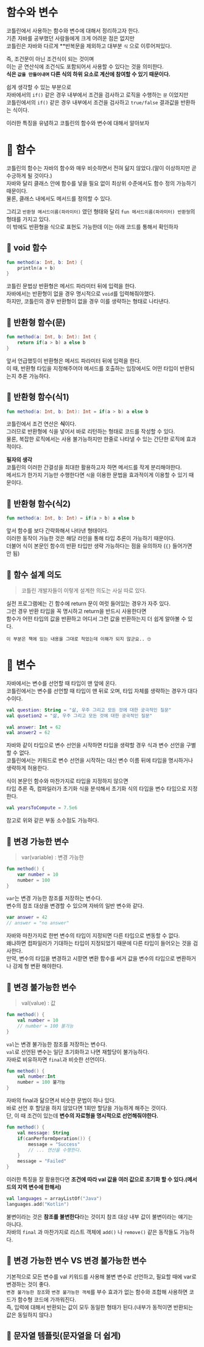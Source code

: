 함수와 변수
================
코틀린에서 사용하는 함수와 변수에 대해서 정리하고자 한다.      
기존 자바를 공부했던 사람들에게 크게 어려운 점은 없지만       
코틀린은 자바와 다르게 **반복문을 제외하고 대부분 `식` 으로 이루어져있다.         
    
즉, 조건문이 아닌 조건식이 되는 것이며       
이는 곧 연산식에 조건식도 포함되어서 사용할 수 있다는 것을 의미한다.        
**식은 `값을 만들어내며` 다른 식의 하위 요소로 계산에 참여할 수 있기 때문이다.**        
     
쉽게 생각할 수 있는 부분으로      
자바에서의 `if()` 같은 경우 내부에서 조건을 검사하고 로직을 수행하는 `문` 이었지만           
코틀린에서의 `if()` 같은 경우 내부에서 조건을 검사하고 `true/false` 결과값을 반환하는 식이다.      
   
이러한 특징을 유념하고 코틀린의 함수와 변수에 대해서 알아보자    
     
# 📘 함수     
코틀린의 함수는 자바의 함수와 매우 비슷하면서 전혀 닮지 않았다.(말이 이상하지만 곧 수긍하게 될 것이다.)    
자바와 달리 클래스 안에 함수를 넣을 필요 없이 최상위 수준에서도 함수 정의 가능하기 때문이다.     
물론, 클래스 내에서도 메서드를 정의할 수 있다.          
      
그리고 `반환형 메서드이름(파라미터)` 였던 형태와 달리 `fun 메서드이름(파라미터) 반환형`의 형태를 가지고 있다.      
이 밖에도 반환형을 식으로 표현도 가능한데 이는 아래 코드를 통해서 확인하자      
    
## 📖 void 함수 

```kt
fun method(a: Int, b: Int) {
    println(a + b)
}
```
코틀린 문법상 반환형은 메서드 파라미터 뒤에 입력을 한다.       
자바에서는 반환형이 없을 경우 명시적으로 `void`를 입력해줘야했다.     
하지만, 코틀린의 경우 반환형이 없을 경우 이를 생략하는 형태로 나타낸다.   

## 📖 반환형 함수(문)  
```kt
fun method(a: Int, b: Int): Int {
    return if(a > b) a else b
}
```
앞서 언급했듯이 반환형은 메서드 파라미터 뒤에 입력을 한다.       
이 때, 반환형 타입을 지정해주어야 메서드를 호출하는 입장에서도 어떤 타입이 반환되는지 추론 가능하다.        
     

## 📖 반환형 함수(식1)  
```kt
fun method(a: Int, b: Int): Int = if(a > b) a else b
```
코틀린에서 조건 연산은 **식**이다.            
그러므로 반환형에 식을 넣어서 바로 리턴하는 형태로 코드를 작성할 수 있다.          
물론, 복잡한 로직에서는 사용 불가능하지만 한줄로 나타낼 수 있는 간단한 로직에 효과적이다.      
       
**필자의 생각**           
코틀린의 이러한 간결성을 최대한 활용하고자 하면 메서드를 작게 분리해야한다.        
메서드가 한가지 기능만 수행한다면 `식`을 이용한 문법을 효과적이게 이용할 수 있기 때문이다.        
  
## 📖 반환형 함수(식2)
```kt
fun method(a: Int, b: Int) = if(a > b) a else b
```
앞서 함수를 보다 간략화해서 나타낸 형태이다.       
이러한 동작이 가능한 것은 해당 라인을 통해 타입 추론이 가능하기 때문이다.        
더불어 식이 본문인 함수의 반환 타입만 생략 가능하다는 점을 유의하자 (`{}` 들어가면 안 됨)    
  
## 📖 함수 설계 의도   
> 코틀린 개발자들이 이렇게 설계한 의도는 사실 따로 있다.         
       
실전 프로그램에는 긴 함수에 return 문이 여럿 들어있는 경우가 자주 있다.       
그런 경우 반환 타입을 꼭 명시하고 return을 반드시 사용한다면          
함수가 어떤 타입의 값을 반환하고 어디서 그런 값을 반환하는지 더 쉽게 알아볼 수 있다.      

```
이 부분은 책에 있는 내용을 그대로 적었는데 이해가 되지 않군요.. 🙄  
```  

# 📕 변수    
자바에서는 변수를 선언할 때 타입이 맨 앞에 온다.      
코틀린에서는 변수를 선언할 때 타입이 맨 뒤로 오며, 타입 자체를 생략하는 경우가 대다수이다.     
  
```kt
val question: String = "삶, 우주 그리고 모든 것에 대한 궁극적인 질문"    
val qusetion2 = "삶, 우주 그리고 모든 것에 대한 궁극적인 질문"  
   
val answer: Int = 62
val answer2 = 62
```

자바와 같이 타입으로 변수 선언을 시작하면 타입을 생략할 경우 식과 변수 선언을 구별할 수 없다.         
코틀린에서는 키워드로 변수 선언을 시작하는 대신 변수 이름 뒤에 타입을 명시하거나 생략하게 허용한다.      
  
식이 본문인 함수와 마찬가지로 타입을 지정하지 않으면        
타입 추론 즉, 컴파일러가 초기화 식을 분석해서 초기화 식의 타입을 변수 타입으로 지정한다.         

```kt
val yearsToCompute = 7.5e6
```

참고로 위와 같은 부동 소수점도 가능하다. 

## 📖 변경 가능한 변수
> var(variable) : 변경 가능한  

```kt
fun method() {
    var number = 10
    number = 100
}
```

`var`는 변경 가능한 참조를 저장하는 변수다.          
변수의 참조 대상을 변경할 수 있으며 자바의 일반 변수와 같다.     

```kt
var answer = 42
// answer = "no answer"
```
자바와 마찬가지로 한번 변수의 타입이 지정되면 다른 타입으로 변동할 수 없다.         
왜냐하면 컴파일러가 기대하는 타입이 지정되었기 때문에 다른 타입이 들어오는 것을 검사한다.       
만약, 변수의 타입을 변경하고 시팓면 변환 함수를 써거 값을 변수의 타입으로 변환하거나 강제 형 변환 해야한다.     
   
## 📖 변경 불가능한 변수 
> val(value) : 값 

```kt
fun method() {
    val number = 10
    // number = 100 불가능 
}
```

`val`는 변경 불가능한 참조를 저장하는 변수다.       
`val`로 선언된 변수는 일단 초기화하고 나면 재할당이 불가능하다.        
자바로 비유하자면 `final`과 비슷한 선언이다.        

```kt
fun method() {
    val number:Int
    number = 100 불가능 
}
```  
자바의 final과 닮으면서 비슷한 문법이 하나 있다.       
바로 선언 후 할당을 하지 않았다면 1회만 할당을 가능하게 해주는 것이다.          
단, 이 때 조건이 있는데 **변수의 자료형을 명시적으로 선언해줘야한다.**         

```kt
fun method() {
    val message: String
    if(canPerformOperation()) {
        message = "Success"
        // ... 연산을 수행한다.   
    } 
    message = "Failed"
}
```  
이러한 특징을 잘 활용한다면 **조건에 따라 val 값을 여러 값으로 초기화 할 수 있다.(메서드의 지역 변수에 한해서)**                

```kt
val languages = arrayListOf("Java")   
languages.add("Kotlin")
```   
불변이라는 것은 **참조를 불변한다**라는 것이지 참조 대상 내부 값이 불변이라는 얘기는 아니다.      
자바의 `final` 과 마찬가지로 리스트 객체에 `add()` 나 `remove()` 같은 동작들도 가능하다.       
        
## 📖 변경 가능한 변수 VS 변경 불가능한 변수    
기본적으로 모든 변수를 val 키워드를 사용해 불변 변수로 선언하고, 필요할 때에 var로 변경하는 것이 좋다.        
`변경 불가능한 참조`와 `변경 불가능한 객체`를 부수 효과가 없는 함수와 조합해 사용하면 코드가 함수형 코드에 가까워진다.         
즉, 입력에 대해서 반환되는 값이 모두 동일한 형태가 된다.(내부가 동적이면 반환되는 값은 동일하지 않다.)    

## 📖 문자열 템플릿(문자열을 더 쉽게)








